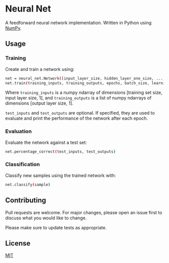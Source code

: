 # Neural Net

A feedforward neural network implementation. Written in Python using [NumPy](https://numpy.org/).

## Usage

### Training

Create and train a network using:

```bash
net = neural_net.Network([input_layer_size, hidden_layer_one_size, ..., output_layer_size])
net.train(training_inputs, training_outputs, epochs, batch_size, learning_rate, test_inputs, test_outputs)
```

Where `training_inputs` is a numpy ndarray of dimensions [training set size, input layer size, 1], and 
`training_outputs` is a list of numpy ndarrays of dimensions [output layer size, 1].

`test_inputs` and `test_outputs` are optional. If specified, they are used to evaluate and print the performance of the 
network after each epoch.

### Evaluation

Evaluate the network against a test set:

```bash
net.percentage_correct(test_inputs, test_outputs)
```

### Classification

Classify new samples using the trained network with:

```bash
net.classify(sample)
```

## Contributing
Pull requests are welcome. For major changes, please open an issue first to discuss what you would like to change.

Please make sure to update tests as appropriate.

## License
[MIT](https://choosealicense.com/licenses/mit/)
